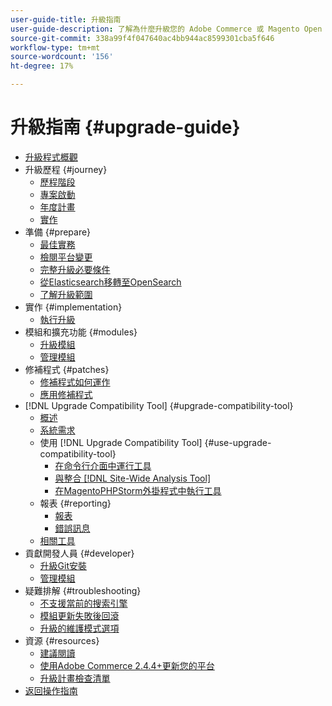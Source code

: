 ```yaml
---
user-guide-title: 升級指南
user-guide-description: 了解為什麼升級您的 Adobe Commerce 或 Magento Open Source 應用程式如此重要，以及如何成功規劃和執行升級。
source-git-commit: 338a99f4f047640ac4bb944ac8599301cba5f646
workflow-type: tm+mt
source-wordcount: '156'
ht-degree: 17%

---
```



# 升級指南 {#upgrade-guide}

- [升級程式概觀](overview.md)
- 升級歷程 {#journey}
   - [歷程階段](journey/phases.md)
   - [專案啟動](journey/project-launch.md)
   - [年度計畫](journey/annual-planning.md)
   - [實作](journey/implementation.md)
- 準備 {#prepare}
   - [最佳實務](prepare/best-practices.md)
   - [檢閱平台變更](prepare/platform-changes.md)
   - [完整升級必要條件](prepare/prerequisites.md)
   - [從Elasticsearch移轉至OpenSearch](prepare/opensearch-migration.md)
   - [了解升級範圍](prepare/scope.md)
- 實作 {#implementation}
   - [執行升級](implementation/perform-upgrade.md)
- 模組和擴充功能 {#modules}
   - [升級模組](modules/upgrade.md)
   - [管理模組](modules/manage.md)
- 修補程式 {#patches}
   - [修補程式如何運作](patches/overview.md)
   - [應用修補程式](patches/apply.md)
- [!DNL Upgrade Compatibility Tool] {#upgrade-compatibility-tool}
   - [概述](upgrade-compatibility-tool/overview.md)
   - [系統需求](upgrade-compatibility-tool/prerequisites.md)
   - 使用 [!DNL Upgrade Compatibility Tool] {#use-upgrade-compatibility-tool}
      - [在命令行介面中運行工具](upgrade-compatibility-tool/run.md)
      - [與整合 [!DNL Site-Wide Analysis Tool]](upgrade-compatibility-tool/integrate-analysis-tool.md)
      - [在MagentoPHPStorm外掛程式中執行工具](upgrade-compatibility-tool/run-configuration-phpstorm-plugin.md)
   - 報表 {#reporting}
      - [報表](upgrade-compatibility-tool/reports.md)
      - [錯誤訊息](upgrade-compatibility-tool/error-messages.md)
   - [相關工具](upgrade-compatibility-tool/related-tools.md)
- 貢獻開發人員 {#developer}
   - [升級Git安裝](developer/git-installs.md)
   - [管理模組](developer/manage-modules.md)
- 疑難排解 {#troubleshooting}
   - [不支援當前的搜索引擎](troubleshooting/search-engine-not-supported.md)
   - [模組更新失敗後回滾](troubleshooting/roll-back-after-update-failure.md)
   - [升級的維護模式選項](troubleshooting/maintenance-mode-options.md)
- 資源 {#resources}
   - [建議閱讀](resources/recommended-reading.md)
   - [使用Adobe Commerce 2.4.4+更新您的平台](resources/recommended-upgrade-paths-2022.md)
   - [升級計畫檢查清單](https://support.magento.com/hc/en-us/articles/360057968951)
- [返回操作指南](https://experienceleague.adobe.com/docs/commerce-operations/operational-guides/home.html)
